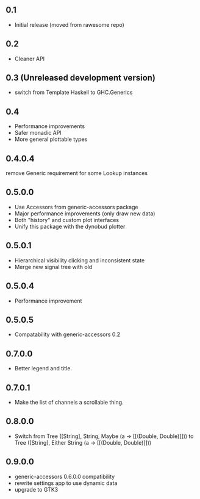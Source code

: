 0.1
---
* Initial release (moved from rawesome repo)

0.2
---
* Cleaner API

0.3 (Unreleased development version)
---
* switch from Template Haskell to GHC.Generics

0.4
---
* Performance improvements
* Safer monadic API
* More general plottable types

0.4.0.4
---
remove Generic requirement for some Lookup instances

0.5.0.0
---
* Use Accessors from generic-accessors package
* Major performance improvements (only draw new data)
* Both "history" and custom plot interfaces
* Unify this package with the dynobud plotter

0.5.0.1
---
* Hierarchical visibility clicking and inconsistent state
* Merge new signal tree with old

0.5.0.4
---
* Performance improvement

0.5.0.5
---
* Compatability with generic-accessors 0.2

0.7.0.0
---
* Better legend and title.

0.7.0.1
---
* Make the list of channels a scrollable thing.

0.8.0.0
---
* Switch from Tree ([String], String, Maybe (a -> [[(Double, Double)]]))
         to   Tree ([String], Either String (a -> [[(Double, Double)]]))

0.9.0.0
---
* generic-accessors 0.6.0.0 compatibility
* rewrite settings app to use dynamic data
* upgrade to GTK3
